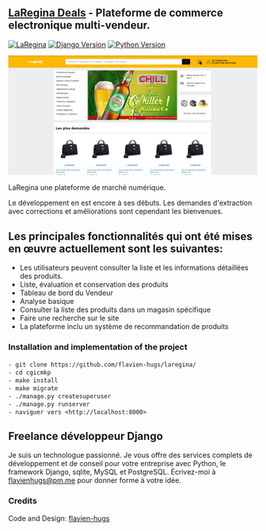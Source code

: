 ## [LaRegina Deals](https://github.com/flavien-hugs/laregina) - Plateforme de commerce electronique multi-vendeur.

[![LaRegina](https://img.shields.io/badge/LaRegina-build-orange.svg)]()
[![Django Version](https://img.shields.io/badge/Django-Version3-success.svg)](http://www.djangoproject.com)
[![Python Version](https://img.shields.io/badge/Python-3.6-brightgreen.svg)](https://www.python.com)


![LaRegina Deals](https://github.com/flavien-hugs/laregina/blob/main/screenshort.png "screenshot description")

LaRegina une plateforme de marché numérique.

Le développement en est encore à ses débuts.
Les demandes d'extraction avec corrections et améliorations sont cependant les bienvenues.


## Les principales fonctionnalités qui ont été mises en œuvre actuellement sont les suivantes:
* Les utilisateurs peuvent consulter la liste et les informations détaillées des produits.
* Liste, évaluation et conservation des produits
* Tableau de bord du Vendeur
* Analyse basique
* Consulter la liste des produits dans un magasin spécifique
* Faire une recherche sur le site
* La plateforme inclu un système de recommandation de produits


### Installation and implementation of the project

    - git clone https://github.com/flavien-hugs/laregina/
    - cd cgicmkp
    - make install
    - make migrate
    - ./manage.py createsuperuser
    - ./manage.py runserver
    - naviguer vers <http://localhost:8000>


## Freelance développeur Django

Je suis un technologue passionné. Je vous offre des services complets de développement et
de conseil pour votre entreprise  avec Python, le framework Django, sqlite, MySQL et PostgreSQL.
Écrivez-moi à flavienhugs@pm.me pour donner forme à votre idée.

### Credits

Code and Design: [flavien-hugs](https://twitter.com/flavien_hugs)
